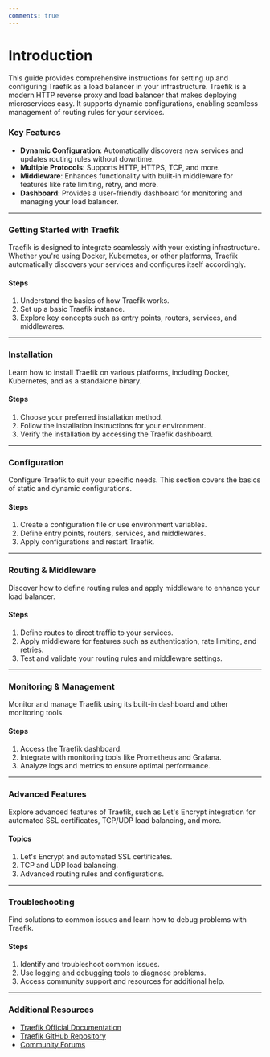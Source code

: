 ```yaml
---
comments: true
---
```



# Introduction

This guide provides comprehensive instructions for setting up and configuring Traefik as a load balancer in your infrastructure. Traefik is a modern HTTP reverse proxy and load balancer that makes deploying microservices easy. It supports dynamic configurations, enabling seamless management of routing rules for your services.

### Key Features

- **Dynamic Configuration**: Automatically discovers new services and updates routing rules without downtime.
- **Multiple Protocols**: Supports HTTP, HTTPS, TCP, and more.
- **Middleware**: Enhances functionality with built-in middleware for features like rate limiting, retry, and more.
- **Dashboard**: Provides a user-friendly dashboard for monitoring and managing your load balancer.

---

### Getting Started with Traefik

Traefik is designed to integrate seamlessly with your existing infrastructure. Whether you're using Docker, Kubernetes, or other platforms, Traefik automatically discovers your services and configures itself accordingly.

#### Steps
1. Understand the basics of how Traefik works.
2. Set up a basic Traefik instance.
3. Explore key concepts such as entry points, routers, services, and middlewares.

---

### Installation

Learn how to install Traefik on various platforms, including Docker, Kubernetes, and as a standalone binary.

#### Steps
1. Choose your preferred installation method.
2. Follow the installation instructions for your environment.
3. Verify the installation by accessing the Traefik dashboard.

---

### Configuration

Configure Traefik to suit your specific needs. This section covers the basics of static and dynamic configurations.

#### Steps
1. Create a configuration file or use environment variables.
2. Define entry points, routers, services, and middlewares.
3. Apply configurations and restart Traefik.

---

### Routing & Middleware

Discover how to define routing rules and apply middleware to enhance your load balancer.

#### Steps
1. Define routes to direct traffic to your services.
2. Apply middleware for features such as authentication, rate limiting, and retries.
3. Test and validate your routing rules and middleware settings.

---

### Monitoring & Management

Monitor and manage Traefik using its built-in dashboard and other monitoring tools.

#### Steps
1. Access the Traefik dashboard.
2. Integrate with monitoring tools like Prometheus and Grafana.
3. Analyze logs and metrics to ensure optimal performance.

---

### Advanced Features

Explore advanced features of Traefik, such as Let's Encrypt integration for automated SSL certificates, TCP/UDP load balancing, and more.

#### Topics
1. Let's Encrypt and automated SSL certificates.
2. TCP and UDP load balancing.
3. Advanced routing rules and configurations.

---

### Troubleshooting

Find solutions to common issues and learn how to debug problems with Traefik.

#### Steps
1. Identify and troubleshoot common issues.
2. Use logging and debugging tools to diagnose problems.
3. Access community support and resources for additional help.

---

### Additional Resources

- [Traefik Official Documentation](https://doc.traefik.io/traefik/)
- [Traefik GitHub Repository](https://github.com/traefik/traefik)
- [Community Forums](https://community.traefik.io/)